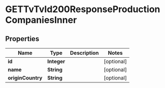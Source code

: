 

# GETTvTvId200ResponseProductionCompaniesInner


## Properties

| Name | Type | Description | Notes |
|------------ | ------------- | ------------- | -------------|
|**id** | **Integer** |  |  [optional] |
|**name** | **String** |  |  [optional] |
|**originCountry** | **String** |  |  [optional] |




